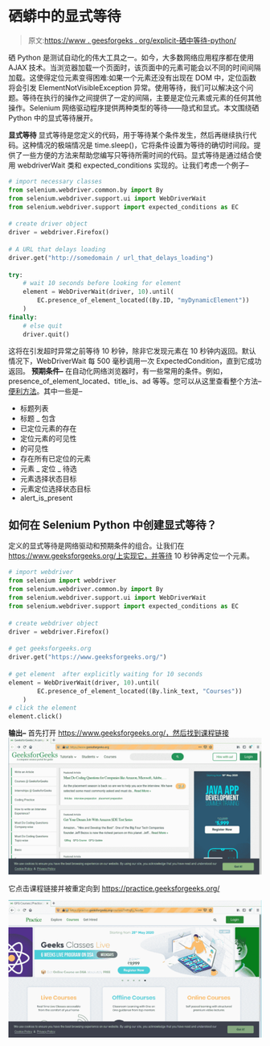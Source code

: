# 硒蟒中的显式等待

> 原文:[https://www . geesforgeks . org/explicit-硒中等待-python/](https://www.geeksforgeeks.org/explicit-waits-in-selenium-python/)

硒 Python 是测试自动化的伟大工具之一。如今，大多数网络应用程序都在使用 AJAX 技术。当浏览器加载一个页面时，该页面中的元素可能会以不同的时间间隔加载。这使得定位元素变得困难:如果一个元素还没有出现在 DOM 中，定位函数将会引发 ElementNotVisibleException 异常。使用等待，我们可以解决这个问题。等待在执行的操作之间提供了一定的间隔，主要是定位元素或元素的任何其他操作。Selenium 网络驱动程序提供两种类型的等待——隐式和显式。本文围绕硒 Python 中的显式等待展开。

**显式等待**
显式等待是您定义的代码，用于等待某个条件发生，然后再继续执行代码。这种情况的极端情况是 time.sleep()，它将条件设置为等待的确切时间段。提供了一些方便的方法来帮助您编写只等待所需时间的代码。显式等待是通过结合使用 webdriverWait 类和 expected_conditions 实现的。让我们考虑一个例子–

```py
# import necessary classes
from selenium.webdriver.common.by import By
from selenium.webdriver.support.ui import WebDriverWait
from selenium.webdriver.support import expected_conditions as EC

# create driver object 
driver = webdriver.Firefox()

# A URL that delays loading
driver.get("http://somedomain / url_that_delays_loading")

try:
    # wait 10 seconds before looking for element
    element = WebDriverWait(driver, 10).until(
        EC.presence_of_element_located((By.ID, "myDynamicElement"))
    )
finally:
    # else quit
    driver.quit()
```

这将在引发超时异常之前等待 10 秒钟，除非它发现元素在 10 秒钟内返回。默认情况下，WebDriverWait 每 500 毫秒调用一次 ExpectedCondition，直到它成功返回。
**预期条件–**
在自动化网络浏览器时，有一些常用的条件。例如，presence_of_element_located、title_is、ad 等等。您可以从这里查看整个方法–[便利方法](https://selenium-python.readthedocs.io/api.html#module-selenium.webdriver.support.expected_conditions)。其中一些是–

*   标题列表
*   标题 _ 包含
*   已定位元素的存在
*   定位元素的可见性
*   的可见性
*   存在所有已定位的元素
*   元素 _ 定位 _ 待选
*   元素选择状态目标
*   元素定位选择状态目标
*   alert_is_present

## 如何在 Selenium Python 中创建显式等待？

定义的显式等待是网络驱动和预期条件的组合。让我们在 https://www.geeksforgeeks.org/上实现它，并等待 10 秒钟再定位一个元素。

```py
# import webdriver 
from selenium import webdriver 
from selenium.webdriver.common.by import By
from selenium.webdriver.support.ui import WebDriverWait
from selenium.webdriver.support import expected_conditions as EC

# create webdriver object 
driver = webdriver.Firefox() 

# get geeksforgeeks.org 
driver.get("https://www.geeksforgeeks.org/") 

# get element  after explicitly waiting for 10 seconds
element = WebDriverWait(driver, 10).until(
        EC.presence_of_element_located((By.link_text, "Courses"))
    )
# click the element 
element.click() 
```

**输出–**
首先打开 https://www.geeksforgeeks.org/，然后找到课程链接
![driver-methods-Selenium-Python](img/54e8e60dfe6948a9078abf9c8e8131f1.png)

它点击课程链接并被重定向到 https://practice.geeksforgeeks.org/

![action-chains-selenium-Python](img/c1a36810b15e8c6b0ce195fea1bd05c7.png)